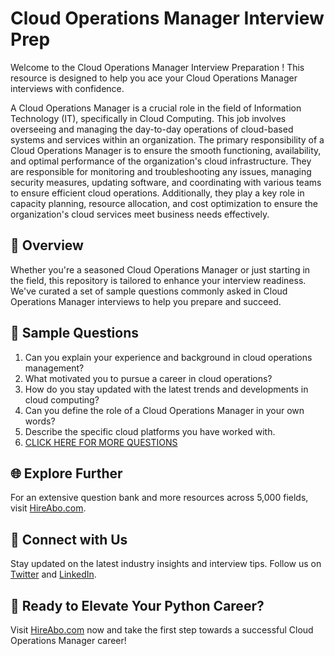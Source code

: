 # Cloud Operations Manager Interview Prep

Welcome to the Cloud Operations Manager Interview Preparation ! This resource is designed to help you ace your Cloud Operations Manager interviews with confidence.

A Cloud Operations Manager is a crucial role in the field of Information Technology (IT), specifically in Cloud Computing. This job involves overseeing and managing the day-to-day operations of cloud-based systems and services within an organization. The primary responsibility of a Cloud Operations Manager is to ensure the smooth functioning, availability, and optimal performance of the organization's cloud infrastructure. They are responsible for monitoring and troubleshooting any issues, managing security measures, updating software, and coordinating with various teams to ensure efficient cloud operations. Additionally, they play a key role in capacity planning, resource allocation, and cost optimization to ensure the organization's cloud services meet business needs effectively.

## 🚀 Overview

Whether you're a seasoned Cloud Operations Manager or just starting in the field, this repository is tailored to enhance your interview readiness. We've curated a set of sample questions commonly asked in Cloud Operations Manager interviews to help you prepare and succeed.

## 📝 Sample Questions

1. Can you explain your experience and background in cloud operations management?
2. What motivated you to pursue a career in cloud operations?
3. How do you stay updated with the latest trends and developments in cloud computing?
4. Can you define the role of a Cloud Operations Manager in your own words?
5. Describe the specific cloud platforms you have worked with.
6. [CLICK HERE FOR MORE QUESTIONS](https://hireabo.com/job/0_4_6/Cloud%20Operations%20Manager)

## 🌐 Explore Further

For an extensive question bank and more resources across 5,000 fields, visit [HireAbo.com](https://www.hireabo.com).

## 📱 Connect with Us

Stay updated on the latest industry insights and interview tips. Follow us on [Twitter](https://twitter.com/hireabo) and [LinkedIn](https://www.linkedin.com/in/hire-abo-3609972a8/).

## 🚀 Ready to Elevate Your Python Career?

Visit [HireAbo.com](https://www.hireabo.com) now and take the first step towards a successful Cloud Operations Manager career!